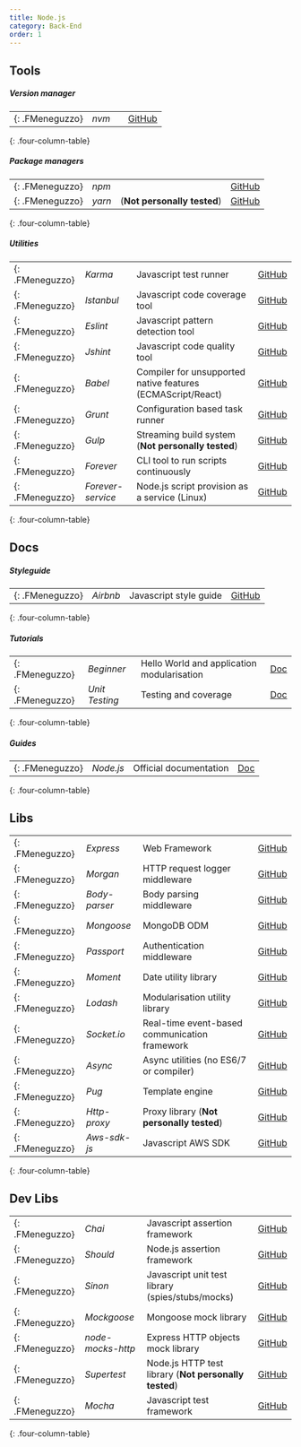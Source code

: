 ```yaml
---
title: Node.js
category: Back-End
order: 1
---
```


## Tools

##### Version manager

| | | | |
| --- | --- | --- | ---: |
| [](){: .FMeneguzzo} | *nvm* | | [GitHub](https://github.com/creationix/nvm) |
{: .four-column-table}

##### Package managers

| | | | |
| --- | --- | --- | ---: |
| [](){: .FMeneguzzo} | *npm* | | [GitHub](https://github.com/yarnpkg/yarn) |
| [](){: .FMeneguzzo} | *yarn* | (**Not personally tested**) | [GitHub](https://github.com/yarnpkg/yarn) |
{: .four-column-table}

##### Utilities

| | | | |
| --- | --- | --- | ---: |
| [](){: .FMeneguzzo} | *Karma* | Javascript test runner | [GitHub](https://github.com/karma-runner/karma) |
| [](){: .FMeneguzzo} | *Istanbul* | Javascript code coverage tool | [GitHub](https://github.com/gotwarlost/istanbul) |
| [](){: .FMeneguzzo} | *Eslint* | Javascript pattern detection tool | [GitHub](https://github.com/eslint/eslint) |
| [](){: .FMeneguzzo} | *Jshint* | Javascript code quality tool | [GitHub](https://github.com/jshint/jshint) |
| [](){: .FMeneguzzo} | *Babel* | Compiler for unsupported native features (ECMAScript/React) | [GitHub](https://github.com/babel/babel) |
| [](){: .FMeneguzzo} | *Grunt* | Configuration based task runner | [GitHub](https://github.com/gruntjs/grunt) |
| [](){: .FMeneguzzo} | *Gulp* | Streaming build system (**Not personally tested**) | [GitHub](https://github.com/gulpjs/gulp) |
| [](){: .FMeneguzzo} | *Forever* | CLI tool to run scripts continuously | [GitHub](https://github.com/foreverjs/forever) |
| [](){: .FMeneguzzo} | *Forever-service* | Node.js script provision as a service (Linux) | [GitHub](https://github.com/zapty/forever-service) |
{: .four-column-table}

## Docs

##### Styleguide

| | | | |
| --- | --- | --- | ---: |
| [](){: .FMeneguzzo} | *Airbnb* | Javascript style guide | [GitHub](ßhttps://github.com/airbnb/javascript/blob/master/README.md) |
{: .four-column-table}

##### Tutorials

| | | | |
| --- | --- | --- | ---: |
| [](){: .FMeneguzzo} | *Beginner* | Hello World and application modularisation | [Doc](https://blog.risingstack.com/node-hero-tutorial-getting-started-with-node-js/) |
| [](){: .FMeneguzzo} | *Unit Testing* | Testing and coverage | [Doc](https://blog.risingstack.com/node-hero-node-js-unit-testing-tutorial/) |
{: .four-column-table}

##### Guides

| | | | |
| --- | --- | --- | ---: |
| [](){: .FMeneguzzo} | *Node.js* | Official documentation | [Doc](https://nodejs.org/en/docs/guides/) |
{: .four-column-table}

## Libs

| | | | |
| --- | --- | --- | ---: |
| [](){: .FMeneguzzo} | *Express* | Web Framework | [GitHub](https://github.com/expressjs/express) |
| [](){: .FMeneguzzo} | *Morgan* | HTTP request logger middleware | [GitHub](https://github.com/expressjs/morgan) |
| [](){: .FMeneguzzo} | *Body-parser* | Body parsing middleware | [GitHub](https://github.com/expressjs/express) |
| [](){: .FMeneguzzo} | *Mongoose* | MongoDB ODM | [GitHub](https://github.com/Automattic/mongoose) |
| [](){: .FMeneguzzo} | *Passport* | Authentication middleware | [GitHub](https://github.com/jaredhanson/passport) |
| [](){: .FMeneguzzo} | *Moment* | Date utility library | [GitHub](https://github.com/moment/moment) |
| [](){: .FMeneguzzo} | *Lodash* | Modularisation utility library | [GitHub](https://github.com/lodash/lodash) |
| [](){: .FMeneguzzo} | *Socket.io* | Real-time event-based communication framework | [GitHub](https://github.com/socketio/socket.io) |
| [](){: .FMeneguzzo} | *Async* | Async utilities (no ES6/7 or compiler) | [GitHub](https://github.com/caolan/async) |
| [](){: .FMeneguzzo} | *Pug* | Template engine | [GitHub](https://github.com/pugjs/pug) |
| [](){: .FMeneguzzo} | *Http-proxy* | Proxy library (**Not personally tested**) | [GitHub](https://github.com/nodejitsu/node-http-proxy) |
| [](){: .FMeneguzzo} | *Aws-sdk-js* | Javascript AWS SDK | [GitHub](https://github.com/aws/aws-sdk-js) |
{: .four-column-table}

## Dev Libs

| | | | |
| --- | --- | --- | ---: |
| [](){: .FMeneguzzo} | *Chai* | Javascript assertion framework | [GitHub](https://github.com/chaijs/chai) |
| [](){: .FMeneguzzo} | *Should* | Node.js assertion framework | [GitHub](https://github.com/shouldjs/should.js) |
| [](){: .FMeneguzzo} | *Sinon* | Javascript unit test library (spies/stubs/mocks) | [GitHub](https://github.com/sinonjs/sinon) |
| [](){: .FMeneguzzo} | *Mockgoose* | Mongoose mock library | [GitHub](https://github.com/mockgoose/mockgoose) |
| [](){: .FMeneguzzo} | *node-mocks-http* | Express HTTP objects mock library | [GitHub](https://github.com/howardabrams/node-mocks-http) |
| [](){: .FMeneguzzo} | *Supertest* | Node.js HTTP test library (**Not personally tested**) | [GitHub](https://github.com/visionmedia/supertest) |
| [](){: .FMeneguzzo} | *Mocha* | Javascript test framework | [GitHub](https://github.com/mochajs/mocha) |
{: .four-column-table}